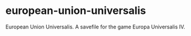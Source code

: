 # european-union-universalis
European Union Universalis. A savefile for the game Europa Universalis IV.

